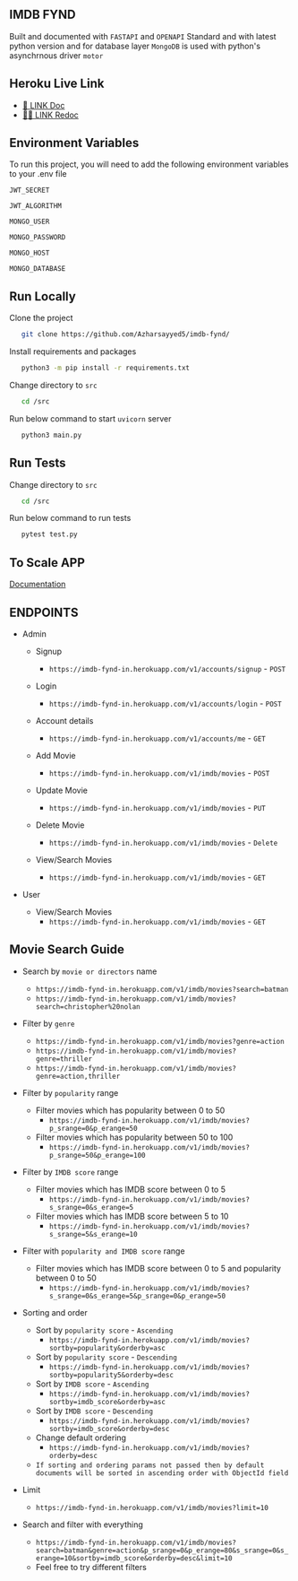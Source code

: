 ## IMDB FYND
Built and documented with `FASTAPI` and `OPENAPI` Standard and with latest python version and for database layer `MongoDB` is used with python's asynchrnous driver `motor`

## Heroku Live Link
- [🦸 LINK Doc](https://imdb-fynd-in.herokuapp.com/docs)
- [🦸‍♀️ LINK Redoc](https://imdb-fynd-in.herokuapp.com/redoc)

## Environment Variables

To run this project, you will need to add the following environment variables to your .env file

`JWT_SECRET`

`JWT_ALGORITHM`

`MONGO_USER`

`MONGO_PASSWORD`

`MONGO_HOST`

`MONGO_DATABASE`

## Run Locally
Clone the project

```bash
   git clone https://github.com/Azharsayyed5/imdb-fynd/
```

Install requirements and packages

```bash
   python3 -m pip install -r requirements.txt
```

Change directory to `src`

```bash
   cd /src
```

Run below command to start `uvicorn` server

```bash
   python3 main.py
```

## Run Tests

Change directory to `src`

```bash
   cd /src
```

Run below command to run tests

```bash
   pytest test.py
```


## To Scale APP

[Documentation](https://github.com/Azharsayyed5/imdb-fynd/blob/main/scaling_101.txt)

## ENDPOINTS

- Admin
    - Signup
        - `https://imdb-fynd-in.herokuapp.com/v1/accounts/signup` - `POST`

    - Login
        - `https://imdb-fynd-in.herokuapp.com/v1/accounts/login` - `POST`

    - Account details
        - `https://imdb-fynd-in.herokuapp.com/v1/accounts/me` - `GET`

    - Add Movie
        - `https://imdb-fynd-in.herokuapp.com/v1/imdb/movies` - `POST`

    - Update Movie
        - `https://imdb-fynd-in.herokuapp.com/v1/imdb/movies` - `PUT`

    - Delete Movie
        - `https://imdb-fynd-in.herokuapp.com/v1/imdb/movies` - `Delete`

    - View/Search Movies
        - `https://imdb-fynd-in.herokuapp.com/v1/imdb/movies` - `GET`

- User
    - View/Search Movies
        - `https://imdb-fynd-in.herokuapp.com/v1/imdb/movies` - `GET`

## Movie Search Guide
- Search by `movie or directors` name
    - `https://imdb-fynd-in.herokuapp.com/v1/imdb/movies?search=batman`
    - `https://imdb-fynd-in.herokuapp.com/v1/imdb/movies?search=christopher%20nolan`

- Filter by `genre`
    - `https://imdb-fynd-in.herokuapp.com/v1/imdb/movies?genre=action`
    - `https://imdb-fynd-in.herokuapp.com/v1/imdb/movies?genre=thriller`
    - `https://imdb-fynd-in.herokuapp.com/v1/imdb/movies?genre=action,thriller`

- Filter by `popularity` range
    - Filter movies which has popularity between 0 to 50
        - `https://imdb-fynd-in.herokuapp.com/v1/imdb/movies?p_srange=0&p_erange=50`
    - Filter movies which has popularity between 50 to 100
        - `https://imdb-fynd-in.herokuapp.com/v1/imdb/movies?p_srange=50&p_erange=100`

- Filter by `IMDB score` range
    - Filter movies which has IMDB score between 0 to 5
        - `https://imdb-fynd-in.herokuapp.com/v1/imdb/movies?s_srange=0&s_erange=5`
    - Filter movies which has IMDB score between 5 to 10
        - `https://imdb-fynd-in.herokuapp.com/v1/imdb/movies?s_srange=5&s_erange=10`

- Filter with `popularity and IMDB score` range
    - Filter movies which has IMDB score between 0 to 5 and popularity between 0 to 50
        - `https://imdb-fynd-in.herokuapp.com/v1/imdb/movies?s_srange=0&s_erange=5&p_srange=0&p_erange=50`

- Sorting and order
    - Sort by `popularity score` - `Ascending`
        - `https://imdb-fynd-in.herokuapp.com/v1/imdb/movies?sortby=popularity&orderby=asc`
    - Sort by `popularity score` - `Descending`
        - `https://imdb-fynd-in.herokuapp.com/v1/imdb/movies?sortby=popularity5&orderby=desc`
    - Sort by `IMDB score` - `Ascending`
        - `https://imdb-fynd-in.herokuapp.com/v1/imdb/movies?sortby=imdb_score&orderby=asc`
    - Sort by `IMDB score` - `Descending`
        - `https://imdb-fynd-in.herokuapp.com/v1/imdb/movies?sortby=imdb_score&orderby=desc`
    - Change default ordering
        - `https://imdb-fynd-in.herokuapp.com/v1/imdb/movies?orderby=desc`
    - `If sorting and ordering params not passed then by default documents will be sorted in ascending order with ObjectId field`

- Limit
    - `https://imdb-fynd-in.herokuapp.com/v1/imdb/movies?limit=10`

- Search and filter with everything
    - `https://imdb-fynd-in.herokuapp.com/v1/imdb/movies?search=batman&genre=action&p_srange=0&p_erange=80&s_srange=0&s_erange=10&sortby=imdb_score&orderby=desc&limit=10`
    - Feel free to try different filters
